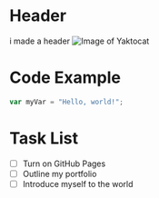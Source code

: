 # Header
i made a header
![Image of Yaktocat](https://octodex.github.com/images/yaktocat.png)
# Code Example
``` javascript
var myVar = "Hello, world!";
```
# Task List
- [ ] Turn on GitHub Pages
- [ ] Outline my portfolio
- [ ] Introduce myself to the world
